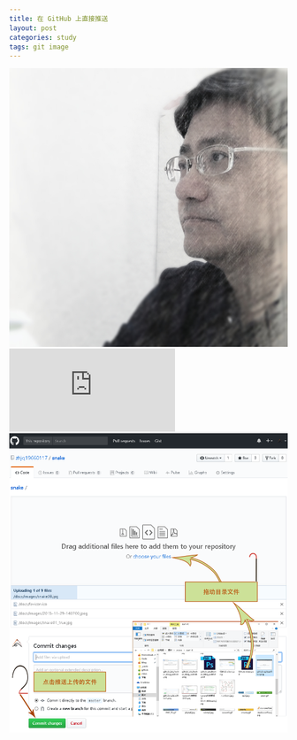 ```yaml
---
title: 在 GitHub 上直接推送
layout: post
categories: study
tags: git image
---
```

![User](https://raw.githubusercontent.com/zhjq19660117/snake/3971479cbdcb7d1512d0a1cd4ee27c324dabb4cb/images/snake01_true.jpg)
![推荐优秀的编辑器](https://github.com/zhjq19660117/snake/blob/master/docs/%E6%8E%A8%E8%8D%90%20-%20%20HTML%E3%80%81CSS%E3%80%81JavaScript%20%E4%BC%98%E7%A7%80%E7%9A%84%E7%BC%96%E8%BE%91%E5%99%A8.pdf)
![流程示意图](https://raw.githubusercontent.com/zhjq19660117/snake/3971479cbdcb7d1512d0a1cd4ee27c324dabb4cb/images/github-uploadFiles.png)